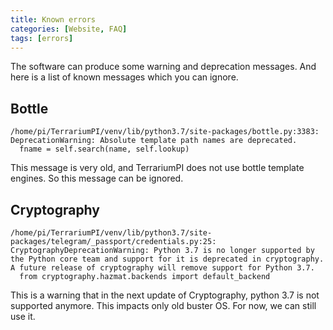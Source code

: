 ```yaml
---
title: Known errors
categories: [Website, FAQ]
tags: [errors]
---
```


The software can produce some warning and deprecation messages. And here is a
list of known messages which you can ignore.

## Bottle

```text
/home/pi/TerrariumPI/venv/lib/python3.7/site-packages/bottle.py:3383: DeprecationWarning: Absolute template path names are deprecated.
  fname = self.search(name, self.lookup)
```

This message is very old, and TerrariumPI does not use bottle template engines.
So this message can be ignored.

## Cryptography

```text
/home/pi/TerrariumPI/venv/lib/python3.7/site-packages/telegram/_passport/credentials.py:25: CryptographyDeprecationWarning: Python 3.7 is no longer supported by the Python core team and support for it is deprecated in cryptography. A future release of cryptography will remove support for Python 3.7.
  from cryptography.hazmat.backends import default_backend
```

This is a warning that in the next update of Cryptography, python 3.7 is not supported anymore. This impacts only old buster OS. For now, we can still use it.
